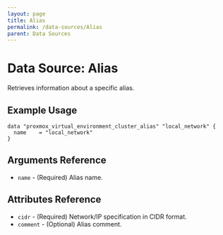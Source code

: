 ```yaml
---
layout: page
title: Alias
permalink: /data-sources/Alias
parent: Data Sources
---
```


# Data Source: Alias

Retrieves information about a specific alias.

## Example Usage

```
data "proxmox_virtual_environment_cluster_alias" "local_network" {
  name    = "local_network"
}
```

## Arguments Reference

* `name` - (Required) Alias name.

## Attributes Reference

* `cidr` - (Required) Network/IP specification in CIDR format.
* `comment` - (Optional) Alias comment.
